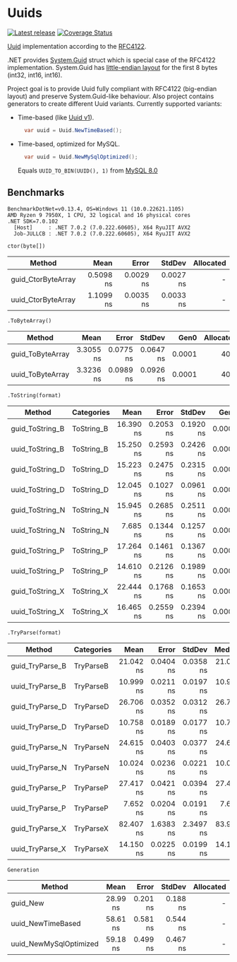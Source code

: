# Uuids

[![Latest release](https://img.shields.io/badge/nuget-2.0.0-blue?&kill_cache=1)](https://www.nuget.org/packages/Uuids/2.0.0-beta2)
[![Coverage Status](https://coveralls.io/repos/github/vanbukin/Uuids/badge.svg?branch=refs/tags/2.0.0-beta2&kill_cache=1)](https://coveralls.io/github/vanbukin/Uuids?branch=refs/tags/2.0.0-beta2)

[Uuid](./src/Uuids/Uuid.cs) implementation according to the [RFC4122](https://tools.ietf.org/html/rfc4122).

.NET provides [System.Guid](https://docs.microsoft.com/en-us/dotnet/api/system.guid) struct which is special case of the RFC4122 implementation. System.Guid has [little-endian layout](https://github.com/dotnet/runtime/blob/v7.0.0/src/libraries/System.Private.CoreLib/src/System/Guid.cs#L30-L32) for the first 8 bytes (int32, int16, int16).

Project goal is to provide Uuid fully compliant with RFC4122 (big-endian layout) and preserve System.Guid-like behaviour. Also project contains generators to create different Uuid variants. Currently supported variants:

- Time-based (like [Uuid v1](https://tools.ietf.org/html/rfc4122#section-4.1.3)).

  ```csharp
    var uuid = Uuid.NewTimeBased();
  ```

- Time-based, optimized for MySQL.

  ```csharp
    var uuid = Uuid.NewMySqlOptimized();
  ```

  Equals `UUID_TO_BIN(UUID(), 1)` from [MySQL 8.0](https://dev.mysql.com/doc/refman/8.0/en/miscellaneous-functions.html#function_uuid-to-bin)

## Benchmarks

```
BenchmarkDotNet=v0.13.4, OS=Windows 11 (10.0.22621.1105)
AMD Ryzen 9 7950X, 1 CPU, 32 logical and 16 physical cores
.NET SDK=7.0.102
  [Host]     : .NET 7.0.2 (7.0.222.60605), X64 RyuJIT AVX2
  Job-JULLCB : .NET 7.0.2 (7.0.222.60605), X64 RyuJIT AVX2
```

`ctor(byte[])`

| Method             |      Mean |     Error |    StdDev | Allocated |
|--------------------|----------:|----------:|----------:|----------:|
| guid_CtorByteArray | 0.5098 ns | 0.0029 ns | 0.0027 ns |         - |
| uuid_CtorByteArray | 1.1099 ns | 0.0035 ns | 0.0033 ns |         - |

`.ToByteArray()`

| Method           |      Mean |     Error |    StdDev |   Gen0 | Allocated |
|------------------|----------:|----------:|----------:|-------:|----------:|
| guid_ToByteArray | 3.3055 ns | 0.0775 ns | 0.0647 ns | 0.0001 |      40 B |
| uuid_ToByteArray | 3.3236 ns | 0.0989 ns | 0.0926 ns | 0.0001 |      40 B |

`.ToString(format)`

| Method          | Categories |      Mean |     Error |    StdDev |   Gen0 | Allocated |
|-----------------|------------|----------:|----------:|----------:|-------:|----------:|
| guid_ToString_B | ToString_B | 16.390 ns | 0.2053 ns | 0.1920 ns | 0.0002 |     104 B |
| uuid_ToString_B | ToString_B | 15.250 ns | 0.2593 ns | 0.2426 ns | 0.0002 |     104 B |
| guid_ToString_D | ToString_D | 15.223 ns | 0.2475 ns | 0.2315 ns | 0.0001 |      96 B |
| uuid_ToString_D | ToString_D | 12.045 ns | 0.1027 ns | 0.0961 ns | 0.0002 |      96 B |
| guid_ToString_N | ToString_N | 15.945 ns | 0.2685 ns | 0.2511 ns | 0.0001 |      88 B |
| uuid_ToString_N | ToString_N |  7.685 ns | 0.1344 ns | 0.1257 ns | 0.0002 |      88 B |
| guid_ToString_P | ToString_P | 17.264 ns | 0.1461 ns | 0.1367 ns | 0.0002 |     104 B |
| uuid_ToString_P | ToString_P | 14.610 ns | 0.2126 ns | 0.1989 ns | 0.0002 |     104 B |
| guid_ToString_X | ToString_X | 22.444 ns | 0.1768 ns | 0.1653 ns | 0.0003 |     160 B |
| uuid_ToString_X | ToString_X | 16.465 ns | 0.2559 ns | 0.2394 ns | 0.0003 |     160 B |

`.TryParse(format)`

| Method          | Categories |      Mean |     Error |    StdDev |    Median | Allocated |
|-----------------|------------|----------:|----------:|----------:|----------:|----------:|
| guid_TryParse_B | TryParseB  | 21.042 ns | 0.0404 ns | 0.0358 ns | 21.044 ns |         - |
| uuid_TryParse_B | TryParseB  | 10.999 ns | 0.0211 ns | 0.0197 ns | 10.998 ns |         - |
| guid_TryParse_D | TryParseD  | 26.706 ns | 0.0352 ns | 0.0312 ns | 26.703 ns |         - |
| uuid_TryParse_D | TryParseD  | 10.758 ns | 0.0189 ns | 0.0177 ns | 10.758 ns |         - |
| guid_TryParse_N | TryParseN  | 24.615 ns | 0.0403 ns | 0.0377 ns | 24.617 ns |         - |
| uuid_TryParse_N | TryParseN  | 10.024 ns | 0.0236 ns | 0.0221 ns | 10.024 ns |         - |
| guid_TryParse_P | TryParseP  | 27.417 ns | 0.0421 ns | 0.0394 ns | 27.427 ns |         - |
| uuid_TryParse_P | TryParseP  |  7.652 ns | 0.0204 ns | 0.0191 ns |  7.656 ns |         - |
| guid_TryParse_X | TryParseX  | 82.407 ns | 1.6383 ns | 2.3497 ns | 83.912 ns |         - |
| uuid_TryParse_X | TryParseX  | 14.150 ns | 0.0225 ns | 0.0199 ns | 14.154 ns |         - |

`Generation`

| Method                 |   Mean   |    Error |   StdDev | Allocated |
|------------------------|:--------:|---------:|---------:|----------:|
| guid_New               | 28.99 ns | 0.201 ns | 0.188 ns |         - |
| uuid_NewTimeBased      | 58.61 ns | 0.581 ns | 0.544 ns |         - |
| uuid_NewMySqlOptimized | 59.18 ns | 0.499 ns | 0.467 ns |         - |
